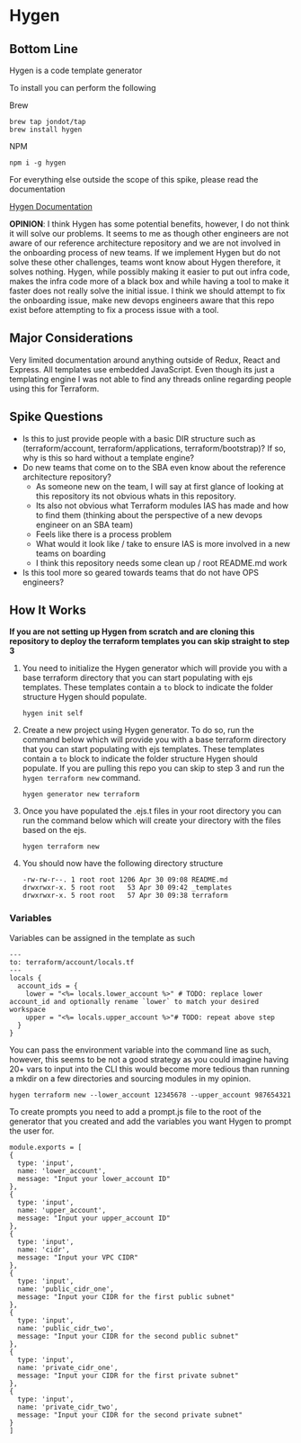 # Hygen

## Bottom Line

Hygen is a code template generator

To install you can perform the following

Brew
```
brew tap jondot/tap
brew install hygen
```

NPM
```
npm i -g hygen
```

For everything else outside the scope of this spike, please read the documentation

[Hygen Documentation](https://www.hygen.io/docs/quick-start)

**OPINION**: I think Hygen has some potential benefits, however, I do not think it will solve our problems. It seems to me as though other engineers are not aware of our reference architecture repository and we are not involved in the onboarding process of new teams. If we implement Hygen but do not solve these other challenges, teams wont know about Hygen therefore, it solves nothing. Hygen, while possibly making it easier to put out infra code, makes the infra code more of a black box and while having a tool to make it faster does not really solve the initial issue. I think we should attempt to fix the onboarding issue, make new devops engineers aware that this repo exist before attempting to fix a process issue with a tool.

## Major Considerations

Very limited documentation around anything outside of Redux, React and Express. All templates use embedded JavaScript. Even though its just a templating engine I was not able to find any threads online regarding people using this for Terraform.

## Spike Questions

- Is this to just provide people with a basic DIR structure such as (terraform/account, terraform/applications, terraform/bootstrap)? If so, why is this so hard without a template engine? 
- Do new teams that come on to the SBA even know about the reference architecture repository? 
  - As someone new on the team, I will say at first glance of looking at this repository its not obvious whats in this repository.
  - Its also not obvious what Terraform modules IAS has made and how to find them (thinking about the perspective of a new devops engineer on an SBA team)
  - Feels like there is a process problem
  - What would it look like / take to ensure IAS is more involved in a new teams on boarding
  - I think this repository needs some clean up / root README.md work
- Is this tool more so geared towards teams that do not have OPS engineers?

## How It Works

**If you are not setting up Hygen from scratch and are cloning this repository to deploy the terraform templates you can skip straight to step 3**

1. You need to initialize the Hygen generator which will provide you with a base terraform directory that you can start populating with ejs templates. These templates contain a ```to``` block to indicate the folder structure Hygen should populate.
   ```
   hygen init self
   ```

2. Create a new project using Hygen generator. To do so, run the command below which will provide you with a base terraform directory that you can start populating with ejs templates. These templates contain a ```to``` block to indicate the folder structure Hygen should populate. If you are pulling this repo you can skip to step 3 and run the ```hygen terraform new``` command.
   ```
   hygen generator new terraform
   ```

3. Once you have populated the .ejs.t files in your root directory you can run the command below which will create your directory with the files based on the ejs.
   ```
   hygen terraform new
   ```

4. You should now have the following directory structure
   ```
   -rw-rw-r--. 1 root root 1206 Apr 30 09:08 README.md
   drwxrwxr-x. 5 root root   53 Apr 30 09:42 _templates
   drwxrwxr-x. 5 root root   57 Apr 30 09:38 terraform
   ```

### Variables

Variables can be assigned in the template as such

  ```
  ---
  to: terraform/account/locals.tf
  ---
  locals {
    account_ids = {
      lower = "<%= locals.lower_account %>" # TODO: replace lower account_id and optionally rename `lower` to match your desired workspace
      upper = "<%= locals.upper_account %>"# TODO: repeat above step
    }
  }
  ```

You can pass the environment variable into the command line as such, however, this seems to be not a good strategy as you could imagine having 20+ vars to input into the CLI this would become more tedious than running a mkdir on a few directories and sourcing modules in my opinion.

  ```
  hygen terraform new --lower_account 12345678 --upper_account 987654321
  ```

To create prompts you need to add a prompt.js file to the root of the generator that you created and add the variables you want Hygen to prompt the user for.
  ```
  module.exports = [
  {
    type: 'input',
    name: 'lower_account',
    message: "Input your lower_account ID"
  },
  {
    type: 'input',
    name: 'upper_account',
    message: "Input your upper_account ID"
  },
  {
    type: 'input',
    name: 'cidr',
    message: "Input your VPC CIDR"
  },
  {
    type: 'input',
    name: 'public_cidr_one',
    message: "Input your CIDR for the first public subnet"
  },
  {
    type: 'input',
    name: 'public_cidr_two',
    message: "Input your CIDR for the second public subnet"
  },
  {
    type: 'input',
    name: 'private_cidr_one',
    message: "Input your CIDR for the first private subnet"
  },
  {
    type: 'input',
    name: 'private_cidr_two',
    message: "Input your CIDR for the second private subnet"
  }
  ]
  ```
